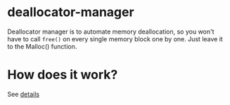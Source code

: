# deallocator-manager
Deallocator manager is to automate memory deallocation, so you won't have to call `free()` on every single memory block one by one. Just leave it to the Malloc() function.

# How does it work?
See [details](https://github.com/mbedded-usr/deallocator-manager/blob/main/Details.md)
